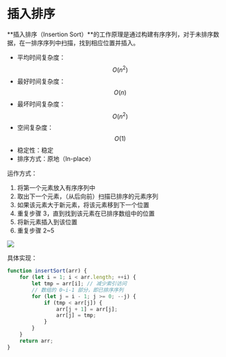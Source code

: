 # 插入排序

**插入排序（Insertion Sort）**的工作原理是通过构建有序序列，对于未排序数据，在一排序序列中扫描，找到相应位置并插入。

* 平均时间复杂度：$$ O(n^2) $$
* 最好时间复杂度：$$ O(n) $$
* 最坏时间复杂度：$$ O(n^2) $$
* 空间复杂度：$$ O(1) $$
* 稳定性：稳定
* 排序方式：原地（In-place）

运作方式：

1. 将第一个元素放入有序序列中
2. 取出下一个元素，（从后向前）扫描已排序的元素序列
3. 如果该元素大于新元素，将该元素移到下一个位置
4. 重复步骤 3，直到找到该元素在已排序数组中的位置
5. 将新元素插入到该位置
6. 重复步骤 2~5

![](https://upload.wikimedia.org/wikipedia/commons/thumb/0/0f/Insertion-sort-example-300px.gif/220px-Insertion-sort-example-300px.gif)

具体实现：

```js
function insertSort(arr) {
    for (let i = 1; i < arr.length; ++i) {
        let tmp = arr[i]; // 减少索引访问
        // 数组的 0~i-1 部分，即已排序序列 
        for (let j = i - 1; j >= 0; --j) {
            if (tmp < arr[j]) {
                arr[j + 1] = arr[j];
                arr[j] = tmp;
            }            
        }
    }
    return arr;    
}
```



